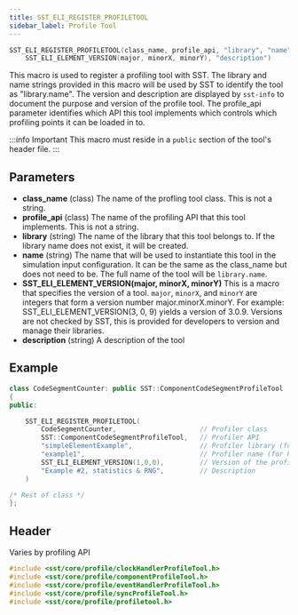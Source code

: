 ```yaml
---
title: SST_ELI_REGISTER_PROFILETOOL
sidebar_label: Profile Tool
---
```


```cpp
SST_ELI_REGISTER_PROFILETOOL(class_name, profile_api, "library", "name",
    SST_ELI_ELEMENT_VERSION(major, minorX, minorY), "description")
```

This macro is used to register a profiling tool with SST. The library and name strings provided in this macro will be used by SST to identify the tool as "library.name". The version and description are displayed 
by `sst-info` to document the purpose and version of the profile tool. The profile_api parameter identifies which API this tool implements which controls which profiling points it can be loaded in to.

:::info Important
This macro must reside in a `public` section of the tool's header file.
:::


## Parameters

* **class_name** (class) The name of the profling tool class. This is not a string.
* **profile_api** (class) The name of the profiling API that this tool implements. This is not a string.
* **library** (string) The name of the library that this tool belongs to. If the library name does not exist, it will be created.
* **name** (string) The name that will be used to instantiate this tool in the simulation input configuration. It can be the same as the class_name but does not need to be. The full name of the tool will be `library.name`.
* **SST_ELI_ELEMENT_VERSION(major, minorX, minorY)** This is a macro that specifies the version of a tool. `major`, `minorX`, and `minorY` are integers that form a version number major.minorX.minorY. For example: SST_ELI_ELEMENT_VERSION(3, 0, 9) yields a version of 3.0.9. Versions are not checked by SST, this is provided for developers to version and manage their libraries.
* **description** (string) A description of the tool

## Example

```cpp
class CodeSegmentCounter: public SST::ComponentCodeSegmentProfileTool
{
public:

    SST_ELI_REGISTER_PROFILETOOL(
        CodeSegmentCounter,                     // Profiler class
        SST::ComponentCodeSegmentProfileTool,   // Profiler API
        "simpleElementExample",                 // Profiler library (for Python/library lookup)
        "example1",                             // Profiler name (for Python/library lookup)
        SST_ELI_ELEMENT_VERSION(1,0,0),         // Version of the profiler (not related to SST version)
        "Example #2, statistics & RNG",         // Description
    )

/* Rest of class */
};
```

## Header
Varies by profiling API
```cpp
#include <sst/core/profile/clockHandlerProfileTool.h>
#include <sst/core/profile/componentProfileTool.h>
#include <sst/core/profile/eventHandlerProfileTool.h>
#include <sst/core/profile/syncProfileTool.h>
#include <sst/core/profile/profiletool.h>
```